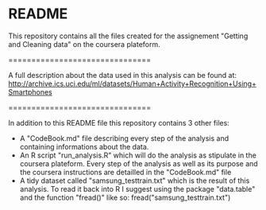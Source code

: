 # README

This repository contains all the files created for the assignement "Getting and Cleaning data" on the coursera plateform.

===============================

A full description about the data used in this analysis can be found at:
http://archive.ics.uci.edu/ml/datasets/Human+Activity+Recognition+Using+Smartphones

===============================

In addition to this README file this repository contains 3 other files:

* A "CodeBook.md" file describing every step of the analysis and containing informations about the data.
* An R script "run\_analysis.R" which will do the analysis as stipulate in the coursera plateform. Every step of the analysis as well as its purpose and the coursera instructions are detailled in the "CodeBook.md" file
* A tidy dataset called "samsung\_testtrain.txt" which is the result of this analysis. To read it back into R I suggest using the package "data.table" and the function "fread()" like so: fread("samsung\_testtrain.txt")
